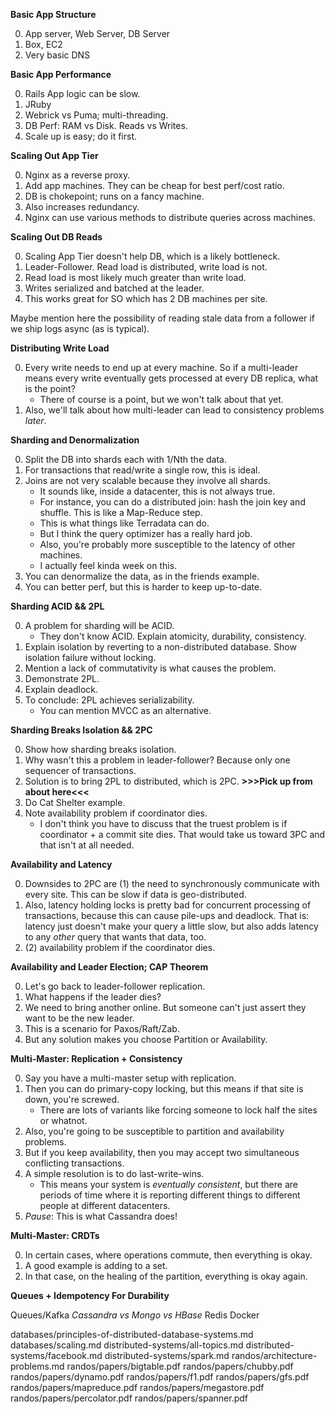 **Basic App Structure**

0. App server, Web Server, DB Server
0. Box, EC2
0. Very basic DNS

**Basic App Performance**

0. Rails App logic can be slow.
0. JRuby
0. Webrick vs Puma; multi-threading.
0. DB Perf: RAM vs Disk. Reads vs Writes.
0. Scale up is easy; do it first.

**Scaling Out App Tier**

0. Nginx as a reverse proxy.
0. Add app machines. They can be cheap for best perf/cost ratio.
0. DB is chokepoint; runs on a fancy machine.
0. Also increases redundancy.
0. Nginx can use various methods to distribute queries across
   machines.

**Scaling Out DB Reads**

0. Scaling App Tier doesn't help DB, which is a likely bottleneck.
0. Leader-Follower. Read load is distributed, write load is not.
0. Read load is most likely much greater than write load.
0. Writes serialized and batched at the leader.
0. This works great for SO which has 2 DB machines per site.

Maybe mention here the possibility of reading stale data from a
follower if we ship logs async (as is typical).

**Distributing Write Load**

0. Every write needs to end up at every machine. So if a multi-leader
   means every write eventually gets processed at every DB replica,
   what is the point?
    * There of course is a point, but we won't talk about that yet.
0. Also, we'll talk about how multi-leader can lead to consistency
   problems *later*.

**Sharding and Denormalization**

0. Split the DB into shards each with 1/Nth the data.
0. For transactions that read/write a single row, this is ideal.
0. Joins are not very scalable because they involve all shards.
    * It sounds like, inside a datacenter, this is not always true.
    * For instance, you can do a distributed join: hash the join key
      and shuffle. This is like a Map-Reduce step.
    * This is what things like Terradata can do.
    * But I think the query optimizer has a really hard job.
    * Also, you're probably more susceptible to the latency of other
      machines.
    * I actually feel kinda week on this.
0. You can denormalize the data, as in the friends example.
0. You can better perf, but this is harder to keep up-to-date.

**Sharding ACID && 2PL**

0. A problem for sharding will be ACID.
    * They don't know ACID. Explain atomicity, durability,
      consistency.
0. Explain isolation by reverting to a non-distributed database. Show
   isolation failure without locking.
0. Mention a lack of commutativity is what causes the problem.
0. Demonstrate 2PL.
0. Explain deadlock.
0. To conclude: 2PL achieves serializability.
    * You can mention MVCC as an alternative.

**Sharding Breaks Isolation && 2PC**

0. Show how sharding breaks isolation.
0. Why wasn't this a problem in leader-follower? Because only one
   sequencer of transactions.
0. Solution is to bring 2PL to distributed, which is 2PC.
**>>>Pick up from about here<<<**
0. Do Cat Shelter example.
0. Note availability problem if coordinator dies.
    * I don't think you have to discuss that the truest problem is if
      coordinator + a commit site dies. That would take us toward 3PC
      and that isn't at all needed.

**Availability and Latency**

0. Downsides to 2PC are (1) the need to synchronously communicate with
   every site. This can be slow if data is geo-distributed.
0. Also, latency holding locks is pretty bad for concurrent processing
   of transactions, because this can cause pile-ups and deadlock. That
   is: latency just doesn't make your query a little slow, but also
   adds latency to any *other* query that wants that data, too.
0. (2) availability problem if the coordinator dies.

**Availability and Leader Election; CAP Theorem**

0. Let's go back to leader-follower replication.
0. What happens if the leader dies?
0. We need to bring another online. But someone can't just assert they
   want to be the new leader.
0. This is a scenario for Paxos/Raft/Zab.
0. But any solution makes you choose Partition or Availability.

**Multi-Master: Replication + Consistency**

0. Say you have a multi-master setup with replication.
0. Then you can do primary-copy locking, but this means if that site
   is down, you're screwed.
    * There are lots of variants like forcing someone to lock half the
      sites or whatnot.
0. Also, you're going to be susceptible to partition and availability
   problems.
0. But if you keep availability, then you may accept two simultaneous
   conflicting transactions.
0. A simple resolution is to do last-write-wins.
    * This means your system is *eventually consistent*, but there are
      periods of time where it is reporting different things to
      different people at different datacenters.
0. *Pause*: This is what Cassandra does!

**Multi-Master: CRDTs**

0. In certain cases, where operations commute, then everything is
   okay.
0. A good example is adding to a set.
0. In that case, on the healing of the partition, everything is okay
   again.

**Queues + Idempotency For Durability**

Queues/Kafka
*Cassandra vs Mongo vs HBase*
Redis
Docker

databases/principles-of-distributed-database-systems.md
databases/scaling.md
distributed-systems/all-topics.md
distributed-systems/facebook.md
distributed-systems/spark.md
randos/architecture-problems.md
randos/papers/bigtable.pdf
randos/papers/chubby.pdf
randos/papers/dynamo.pdf
randos/papers/f1.pdf
randos/papers/gfs.pdf
randos/papers/mapreduce.pdf
randos/papers/megastore.pdf
randos/papers/percolator.pdf
randos/papers/spanner.pdf
